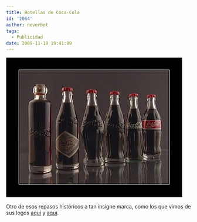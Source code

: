 ```yaml
---
title: Botellas de Coca-Cola
id: '2064'
author: neverbot
tags:
  - Publicidad
date: 2009-11-10 19:41:09
---
```


![200911101939.jpg](./botellas-de-coca-cola/200911101939.jpg)

Otro de esos repasos históricos a tan insigne marca, como los que vimos de sus logos [aquí](https://www.neverbot.com/coca-cola-vs-pepsi/) y [aquí](https://www.neverbot.com/internet/coca-cola-vs-pepsi-ii/).